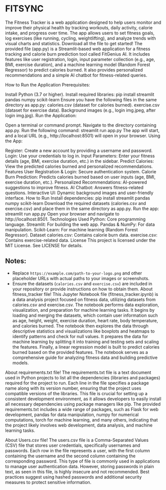 # FITSYNC
The Fitness Tracker is a web application designed to help users monitor and improve their physical health by tracking workouts, daily activity, calorie intake, and progress over time. The app allows users to set fitness goals, log exercises (like running, cycling, weightlifting), and analyze trends with visual charts and statistics.
Download all the file to get started!
The provided file (app.py) is a Streamlit-based web application for a fitness tracking and calorie burn prediction tool called FitGenius AI. It includes features like user registration, login, input parameter collection (e.g., age, BMI, exercise duration), and a machine learning model (Random Forest Regressor) to predict calories burned. It also provides personalized recommendations and a simple AI chatbot for fitness-related queries.

How to Run the Application
Prerequisites:

Install Python (3.7 or higher).
Install required libraries:
pip install streamlit pandas numpy scikit-learn
Ensure you have the following files in the same directory as app.py:
calories.csv (dataset for calories burned).
exercise.csv (dataset for exercise data).
Background images (e.g., login img.jpeg, after login img.jpg).
Run the Application:

Open a terminal or command prompt.
Navigate to the directory containing app.py.
Run the following command:
streamlit run app.py
The app will start, and a local URL (e.g., http://localhost:8501) will open in your browser.
Using the App:

Register: Create a new account by providing a username and password.
Login: Use your credentials to log in.
Input Parameters: Enter your fitness details (age, BMI, exercise duration, etc.) in the sidebar.
Predict Calories: View the predicted calories burned and personalized recommendations.
Features
User Registration & Login: Secure authentication system.
Calorie Burn Prediction: Predicts calories burned based on user inputs (age, BMI, exercise duration, etc.).
Personalized Recommendations: AI-powered suggestions to improve fitness.
AI Chatbot: Answers fitness-related questions.
Interactive UI: Dynamic background images and user-friendly interface.
How to Run
Install dependencies:
pip install streamlit pandas numpy scikit-learn
Download the required datasets (calories.csv and exercise.csv) and place them in the same directory as app.py.
Run the app:
streamlit run app.py
Open your browser and navigate to http://localhost:8501.
Technologies Used
Python: Core programming language.
Streamlit: For building the web app.
Pandas & NumPy: For data manipulation.
Scikit-Learn: For machine learning (Random Forest Regressor).
Dataset
calories.csv: Contains calorie burn data.
exercise.csv: Contains exercise-related data.
License
This project is licensed under the MIT License. See LICENSE for details.


## **Notes**:
- Replace `https://example.com/path-to-your-logo.png` and other placeholder URLs with actual paths to your images or screenshots.
- Ensure the datasets (`calories.csv` and `exercise.csv`) are included in your repository or provide instructions on how to obtain them.
About fitness_tracker file!
This Jupyter Notebook file (fitness_tracker.ipynb) is a data analysis project focused on fitness data, utilizing datasets from calories.csv and exercise.csv. The notebook performs data exploration, visualization, and preparation for machine learning tasks. It begins by loading and merging the datasets, which contain user information such as age, height, weight, exercise duration, heart rate, body temperature, and calories burned. The notebook then explores the data through descriptive statistics and visualizations like boxplots and heatmaps to identify patterns and check for null values. It prepares the data for machine learning by splitting it into training and testing sets and scaling the features. Finally, a linear regression model is built to predict calories burned based on the provided features. The notebook serves as a comprehensive guide for analyzing fitness data and building predictive models.

About requirements.txt file!
The requirements.txt file is a text document used in Python projects to list all the dependencies (libraries and packages) required for the project to run. Each line in the file specifies a package name along with its version number, ensuring that the project uses compatible versions of the libraries. This file is crucial for setting up a consistent development environment, as it allows developers to easily install all necessary dependencies using package managers like pip. The provided requirements.txt includes a wide range of packages, such as Flask for web development, pandas for data manipulation, numpy for numerical computations, torch for machine learning, and many others, indicating that the project likely involves web development, data analysis, and machine learning tasks.

About Users.csv file!
The users.csv file is a Comma-Separated Values (CSV) file that stores user credentials, specifically usernames and passwords. Each row in the file represents a user, with the first column containing the username and the second column containing the corresponding password. This type of file is commonly used in applications to manage user authentication data. However, storing passwords in plain text, as seen in this file, is highly insecure and not recommended. Best practices suggest using hashed passwords and additional security measures to protect sensitive information.
